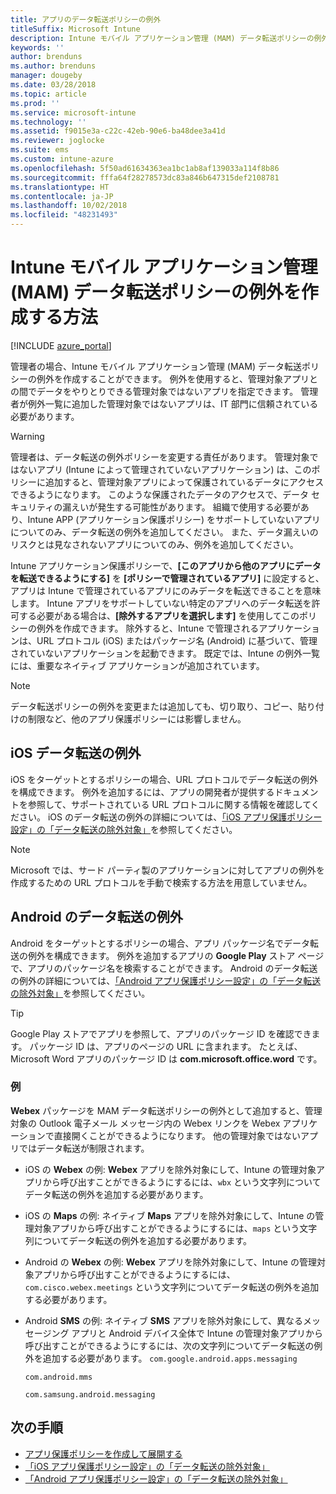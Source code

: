 ```yaml
---
title: アプリのデータ転送ポリシーの例外
titleSuffix: Microsoft Intune
description: Intune モバイル アプリケーション管理 (MAM) データ転送ポリシーの例外を作成します。
keywords: ''
author: brenduns
ms.author: brenduns
manager: dougeby
ms.date: 03/28/2018
ms.topic: article
ms.prod: ''
ms.service: microsoft-intune
ms.technology: ''
ms.assetid: f9015e3a-c22c-42eb-90e6-ba48dee3a41d
ms.reviewer: joglocke
ms.suite: ems
ms.custom: intune-azure
ms.openlocfilehash: 5f50ad61634363ea1bc1ab8af139033a114f8b86
ms.sourcegitcommit: fffa64f28278573dc83a846b647315def2108781
ms.translationtype: HT
ms.contentlocale: ja-JP
ms.lasthandoff: 10/02/2018
ms.locfileid: "48231493"
---
```

# <a name="how-to-create-exceptions-to-the-intune-mobile-application-management-mam-data-transfer-policy"></a>Intune モバイル アプリケーション管理 (MAM) データ転送ポリシーの例外を作成する方法

[!INCLUDE [azure_portal](./includes/azure_portal.md)]

管理者の場合、Intune モバイル アプリケーション管理 (MAM) データ転送ポリシーの例外を作成することができます。 例外を使用すると、管理対象アプリとの間でデータをやりとりできる管理対象ではないアプリを指定できます。 管理者が例外一覧に追加した管理対象ではないアプリは、IT 部門に信頼されている必要があります。 

>[!WARNING] 
> 管理者は、データ転送の例外ポリシーを変更する責任があります。 管理対象ではないアプリ (Intune によって管理されていないアプリケーション) は、このポリシーに追加すると、管理対象アプリによって保護されているデータにアクセスできるようになります。 このような保護されたデータのアクセスで、データ セキュリティの漏えいが発生する可能性があります。 組織で使用する必要があり、Intune APP (アプリケーション保護ポリシー) をサポートしていないアプリについてのみ、データ転送の例外を追加してください。 また、データ漏えいのリスクとは見なされないアプリについてのみ、例外を追加してください。

Intune アプリケーション保護ポリシーで、**[このアプリから他のアプリにデータを転送できるようにする]** を **[ポリシーで管理されているアプリ]** に設定すると、アプリは Intune で管理されているアプリにのみデータを転送できることを意味します。 Intune アプリをサポートしていない特定のアプリへのデータ転送を許可する必要がある場合は、**[除外するアプリを選択します]** を使用してこのポリシーの例外を作成できます。 除外すると、Intune で管理されるアプリケーションは、URL プロトコル (iOS) またはパッケージ名 (Android) に基づいて、管理されていないアプリケーションを起動できます。 既定では、Intune の例外一覧には、重要なネイティブ アプリケーションが追加されています。 

> [!NOTE]
> データ転送ポリシーの例外を変更または追加しても、切り取り、コピー、貼り付けの制限など、他のアプリ保護ポリシーには影響しません。 

## <a name="ios-data-transfer-exceptions"></a>iOS データ転送の例外
iOS をターゲットとするポリシーの場合、URL プロトコルでデータ転送の例外を構成できます。 例外を追加するには、アプリの開発者が提供するドキュメントを参照して、サポートされている URL プロトコルに関する情報を確認してください。 iOS のデータ転送の例外の詳細については、[「iOS アプリ保護ポリシー設定」の「データ転送の除外対象」](app-protection-policy-settings-ios.md#data-transfer-exemptions)を参照してください。

> [!NOTE]
> Microsoft では、サード パーティ製のアプリケーションに対してアプリの例外を作成するための URL プロトコルを手動で検索する方法を用意していません。 

## <a name="android-data-transfer-exceptions"></a>Android のデータ転送の例外
Android をターゲットとするポリシーの場合、アプリ パッケージ名でデータ転送の例外を構成できます。 例外を追加するアプリの **Google Play** ストア ページで、アプリのパッケージ名を検索することができます。 Android のデータ転送の例外の詳細については、[「Android アプリ保護ポリシー設定」の「データ転送の除外対象」](app-protection-policy-settings-android.md#data-transfer-exemptions)を参照してください。


>[!TIP]
> Google Play ストアでアプリを参照して、アプリのパッケージ ID を確認できます。 パッケージ ID は、アプリのページの URL に含まれます。 たとえば、Microsoft Word アプリのパッケージ ID は **com.microsoft.office.word** です。

### <a name="example"></a>例
**Webex** パッケージを MAM データ転送ポリシーの例外として追加すると、管理対象の Outlook 電子メール メッセージ内の Webex リンクを Webex アプリケーションで直接開くことができるようになります。 他の管理対象ではないアプリではデータ転送が制限されます。

- iOS の **Webex** の例: **Webex** アプリを除外対象にして、Intune の管理対象アプリから呼び出すことができるようにするには、<code>wbx</code> という文字列についてデータ転送の例外を追加する必要があります。
    
 - iOS の **Maps** の例: ネイティブ **Maps** アプリを除外対象にして、Intune の管理対象アプリから呼び出すことができるようにするには、<code>maps</code> という文字列についてデータ転送の例外を追加する必要があります。

- Android の **Webex** の例: **Webex** アプリを除外対象にして、Intune の管理対象アプリから呼び出すことができるようにするには、<code>com.cisco.webex.meetings</code> という文字列についてデータ転送の例外を追加する必要があります。
    
- Android **SMS** の例: ネイティブ **SMS** アプリを除外対象にして、異なるメッセージング アプリと Android デバイス全体で Intune の管理対象アプリから呼び出すことができるようにするには、次の文字列についてデータ転送の例外を追加する必要があります。 
    <code>com.google.android.apps.messaging</code>
    
    <code>com.android.mms</code>
    
    <code>com.samsung.android.messaging</code>

## <a name="next-steps"></a>次の手順

- [アプリ保護ポリシーを作成して展開する](app-protection-policies.md)
- [「iOS アプリ保護ポリシー設定」の「データ転送の除外対象」](app-protection-policy-settings-ios.md#data-transfer-exemptions)
- [「Android アプリ保護ポリシー設定」の「データ転送の除外対象」](app-protection-policy-settings-android.md#data-transfer-exemptions)
